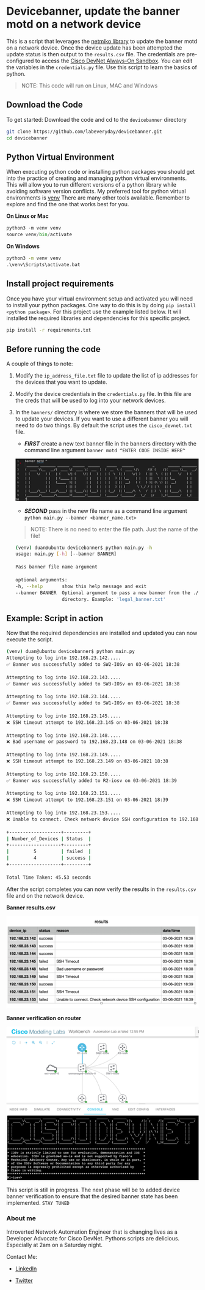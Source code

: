 # Devicebanner, update the banner motd on a network device

This is a script that leverages the [netmiko library](https://pyneng.readthedocs.io/en/latest/book/18_ssh_telnet/netmiko.html) to update the banner motd on a network device. Once the device update has been attempted the update status is then output to the `results.csv` file. The credentials are pre-configured to access the [Cisco DevNet Always-On Sandbox](https://devnetsandbox.cisco.com/RM/Diagram/Index/e83cfd31-ade3-4e15-91d6-3118b867a0dd?diagramType=Topology). You can edit the variables in the `credentials.py` file. Use this script to learn the basics of python.

> NOTE: This code will run on Linux, MAC and Windows

## Download the Code

To get started: Download the code and cd to the `devicebanner` directory

```bash
git clone https://github.com/labeveryday/devicebanner.git
cd devicebanner
```

## Python Virtual Environment

When executing python code or installing python packages you should get into the practice of creating and managing python virtual environments.
This will allow you to run different versions of a python library while avoiding software version conflicts. My preferred tool for python virtual environments is [venv](https://docs.python.org/3/library/venv.html)
There are many other tools available. Remember to explore and find the one that works best for you.

**On Linux or Mac**

```python
python3 -m venv venv
source venv/bin/activate
```

**On Windows**

```cmd
python3 -m venv venv
.\venv\Scripts\activate.bat
```

## Install project requirements

Once you have your virtual environment setup and activated you will need to install your python packages. One way to do this is by doing `pip install <python package>`. For this project use the example listed below. It will installed the required libraries and dependencies for this specific project.

```bash
pip install -r requirements.txt
```

## Before running the code

A couple of things to note:

1. Modify the `ip_address_file.txt` file to update the list of ip addresses for the devices that you want to update.

2. Modify the device credentials in the `credentials.py` file. In this file are the creds that will be used to log into your network devices.

3. In the `banners/` directory is where we store the banners that will be used to update your devices. If you want to use a different banner you will need to do two things. By default the script uses the `cisco_devnet.txt` file.

    - ***FIRST*** create a new text banner file in the banners directory with the command line argument `banner motd ^ENTER CODE INSIDE HERE^`

    ![banner](https://github.com/labeveryday/Notes/blob/main/images/banner.png)

    - ***SECOND*** pass in the new file name as a command line argument `python main.py --banner <banner_name.txt>`

    >NOTE: There is no need to enter the file path. Just the name of the file!

    ```bash
    (venv) duan@ubuntu devicebanner$ python main.py -h
    usage: main.py [-h] [--banner BANNER]

    Pass banner file name argument

    optional arguments:
    -h, --help       show this help message and exit
    --banner BANNER  Optional argument to pass a new banner from the ./banners
                     directory. Example: 'legal_banner.txt'
    ```

## Example: Script in action

Now that the required dependencies are installed and updated you can now execute the script.

```bash
(venv) duan@ubuntu devicebanner$ python main.py
Attempting to log into 192.168.23.142.....
✅ Banner was successfully added to SW2-IOSv on 03-06-2021 18:38

Attempting to log into 192.168.23.143.....
✅ Banner was successfully added to SW3-IOSv on 03-06-2021 18:38

Attempting to log into 192.168.23.144.....
✅ Banner was successfully added to SW1-IOSv on 03-06-2021 18:38

Attempting to log into 192.168.23.145.....
❌ SSH timeout attempt to 192.168.23.145 on 03-06-2021 18:38

Attempting to log into 192.168.23.148.....
❌ Bad username or password to 192.168.23.148 on 03-06-2021 18:38

Attempting to log into 192.168.23.149.....
❌ SSH timeout attempt to 192.168.23.149 on 03-06-2021 18:38

Attempting to log into 192.168.23.150.....
✅ Banner was successfully added to R2-iosv on 03-06-2021 18:39

Attempting to log into 192.168.23.151.....
❌ SSH timeout attempt to 192.168.23.151 on 03-06-2021 18:39

Attempting to log into 192.168.23.153.....
❌ Unable to connect. Check network device SSH configuration to 192.168.23.153 on 03-06-2021 18:39

+-------------------+---------+
| Number_of_Devices | Status  |
+-------------------+---------+
|         5         | failed  |
|         4         | success |
+-------------------+---------+

Total Time Taken: 45.53 seconds

```
After the script completes you can now verify the results in the `results.csv` file and on the network device.

**Banner results.csv**

![banner results](https://github.com/labeveryday/Notes/blob/main/images/banner_results.png)

**Banner verification on router**

![Device banner results](https://github.com/labeveryday/Notes/blob/main/images/banner_example.png)

This script is still in progress. The next phase will be to added device banner verification to ensure that the desired banner state has been implemented. `STAY TUNED`

### About me

Introverted Network Automation Engineer that is changing lives as a Developer Advocate for Cisco DevNet. Pythons scripts are delicious. Especially at 2am on a Saturday night.

Contact Me:

- [LinkedIn](https://www.linkedin.com/in/duanlightfoot/)

- [Twitter](https://twitter.com/labeveryday)
